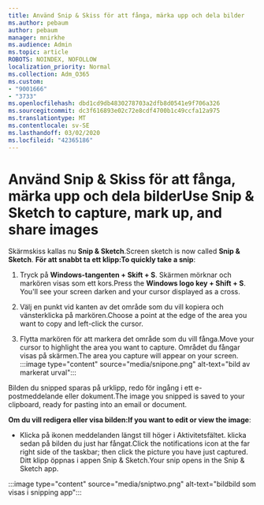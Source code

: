```yaml
---
title: Använd Snip & Skiss för att fånga, märka upp och dela bilder
ms.author: pebaum
author: pebaum
manager: mnirkhe
ms.audience: Admin
ms.topic: article
ROBOTS: NOINDEX, NOFOLLOW
localization_priority: Normal
ms.collection: Adm_O365
ms.custom:
- "9001666"
- "3733"
ms.openlocfilehash: dbd1cd9db4830278703a2dfb8d0541e9f706a326
ms.sourcegitcommit: dc3f616893e02c72e8cdf4700b1c49ccfa12a975
ms.translationtype: MT
ms.contentlocale: sv-SE
ms.lasthandoff: 03/02/2020
ms.locfileid: "42365186"
---
```

# <a name="use-snip--sketch-to-capture-mark-up-and-share-images"></a><span data-ttu-id="75ed9-102">Använd Snip & Skiss för att fånga, märka upp och dela bilder</span><span class="sxs-lookup"><span data-stu-id="75ed9-102">Use Snip & Sketch to capture, mark up, and share images</span></span>

<span data-ttu-id="75ed9-103">Skärmskiss kallas nu **Snip & Sketch**.</span><span class="sxs-lookup"><span data-stu-id="75ed9-103">Screen sketch is now called **Snip & Sketch**.</span></span> <span data-ttu-id="75ed9-104">**För att snabbt ta ett klipp:**</span><span class="sxs-lookup"><span data-stu-id="75ed9-104">**To quickly take a snip**:</span></span>

1. <span data-ttu-id="75ed9-105">Tryck på **Windows-tangenten + Skift + S**. Skärmen mörknar och markören visas som ett kors.</span><span class="sxs-lookup"><span data-stu-id="75ed9-105">Press the **Windows logo key + Shift + S**. You'll see your screen darken and your cursor displayed as a cross.</span></span> 

2. <span data-ttu-id="75ed9-106">Välj en punkt vid kanten av det område som du vill kopiera och vänsterklicka på markören.</span><span class="sxs-lookup"><span data-stu-id="75ed9-106">Choose a point at the edge of the area you want to copy and left-click the cursor.</span></span> 

3. <span data-ttu-id="75ed9-107">Flytta markören för att markera det område som du vill fånga.</span><span class="sxs-lookup"><span data-stu-id="75ed9-107">Move your cursor to highlight the area you want to capture.</span></span> <span data-ttu-id="75ed9-108">Området du fångar visas på skärmen.</span><span class="sxs-lookup"><span data-stu-id="75ed9-108">The area you capture will appear on your screen.</span></span>
:::image type="content" source="media/snipone.png" alt-text="bild av markerat urval":::

<span data-ttu-id="75ed9-110">Bilden du snipped sparas på urklipp, redo för ingång i ett e-postmeddelande eller dokument.</span><span class="sxs-lookup"><span data-stu-id="75ed9-110">The image you snipped is saved to your clipboard, ready for pasting into an email or document.</span></span> 

<span data-ttu-id="75ed9-111">**Om du vill redigera eller visa bilden:**</span><span class="sxs-lookup"><span data-stu-id="75ed9-111">**If you want to edit or view the image**:</span></span> 

- <span data-ttu-id="75ed9-112">Klicka på ikonen meddelanden längst till höger i Aktivitetsfältet. klicka sedan på bilden du just har fångat.</span><span class="sxs-lookup"><span data-stu-id="75ed9-112">Click the notifications icon at the far right side of the taskbar; then click the picture you have just captured.</span></span> <span data-ttu-id="75ed9-113">Ditt klipp öppnas i appen Snip & Sketch.</span><span class="sxs-lookup"><span data-stu-id="75ed9-113">Your snip opens in the Snip & Sketch app.</span></span>

:::image type="content" source="media/sniptwo.png" alt-text="bildbild som visas i snipping app":::